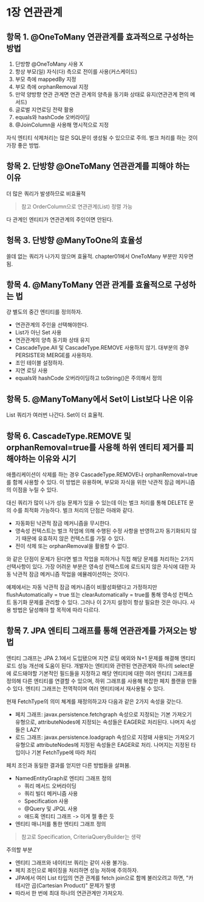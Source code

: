 
# 1장 연관관계

## 항목 1. @OneToMany 연관관계를 효과적으로 구성하는 방법

1. 단방향 @OneToMany 사용 X
2. 항상 부모(일) 자식(다) 측으로 전이를 사용(커스케이드)
3. 부모 측에 mappedBy 지정
4. 부모 측에 orphanRemoval 지정
5. 만약 양방향 연관 관계면 연관 관계의 양측을 동기화 상태로 유지(연관관계 편의 메서드)
6. 글로벌 지연로딩 전략 활용
7. equals와 hashCode 오버라이딩
8. @JoinColumn을 사용해 명시적으로 지정

자식 엔티티 삭제처리는 많은 SQL문이 생성될 수 있으므로 주의. 벌크 처리를 하는 것이 가장 좋은 방법.

## 항목 2. 단방향 @OneToMany 연관관계를 피해야 하는 이유

더 많은 쿼리가 발생하므로 비효율적

> 참고 OrderColumn으로 연관관계(List) 정렬 가능

다 관계인 엔티티가 연관관계의 주인이면 안된다.

## 헝목 3. 단방향 @ManyToOne의 효율성

쓸데 없는 쿼리가 나가지 않으며 효율적. chapter01에서 OneToMany 부분만 지우면 됨.

## 항목 4. @ManyToMany 연관 관계를 효율적으로 구성하는 법

걍 별도의 중간 엔티티를 정의하자.

* 연관관계의 주인을 선택해야한다.
* List가 아닌 Set 사용
* 연관관계의 양측 동기화 상태 유지
* CascadeType.All 및 CascadeType.REMOVE 사용하지 않기. 대부분의 경우 PERSISTE와 MERGE를 사용하자.
* 조인 테이블 설정하자.
* 지연 로딩 사용
* equals와 hashCode 오버라이딩하고 toString()은 주의해서 정의

## 항목 5. @ManyToMany에서 Set이 List보다 나은 이유

List 쿼리가 여러번 나간다. Set이 더 효율적. 

## 항목 6. CascadeType.REMOVE 및 orphanRemoval=true를 사용해 하위 엔티티 제거를 피해야하는 이유와 시기

애플리케이션이 삭제를 하는 경우 CascadeType.REMOVE나 orphanRemoval=true를 함께 사용할 수 있다.
이 방법은 유용하며, 부모와 자식을 위한 낙관적 잠금 메커니즘의 이점을 누릴 수 있다.

대신 쿼리가 많이 나가 성능 문제가 있을 수 있는데 이는 벌크 처리를 통해 DELETE 문의 수를 최적화 가능하다.
벌크 처리의 단점은 아래와 같다.

* 자동화된 낙관적 잠금 메커니즘을 무시한다.
* 영속성 컨텍스트는 벌크 작업에 의해 수행된 수정 사항을 반영하고자 동기화되지 않기 때문에 유효하지 않은 컨텍스트를 가질 수 있다.
* 전이 삭제 또는 orphanRemoval을 활용할 수 없다.

와 같은 단점이 문제가 된다면 벌크 작업을 피하거나 직접 해당 문제를 처리하는 2가지 선택사항이 있다.
가장 어려운 부분은 영속성 컨텍스트에 로드되지 않은 자식에 대한 자동 낙관적 잠금 메커니즘 작업을 에뮬레이션하는 것이다.

예제에서는 자동 낙관적 잠금 메커니즘이 비활성화됐다고 가정하지만 flushAutomatically = true 또는 clearAutomatically = true를 통해 영속성 컨텍스트 동기화 문제를 관리할 수 있다.
그러나 이 2가지 설정이 항상 필요한 것은 아니다. 사용 방법은 달성해야 할 목적에 따라 다르다.

## 항목 7. JPA 엔티티 그래프를 통해 연관관계를 가져오는 방법

엔티티 그래프는 JPA 2.1에서 도입됐으며 지연 로딩 예외와 N+1 문제를 해결해 엔티티 로드 성능 개선에 도움이 된다.
개발자는 엔티티와 관련된 연관관계와 하나의 select문에 로드돼야할 기본적인 필드들을 지정하고 해당 엔티티에 대한 여러 엔티티 그래프를 정의해 다른 엔티티를 연결할 수 있으며,
하위 그래프를 사용해 복잡한 페치 플랜을 만들 수 있다.
엔티티 그래프는 전역적이며 여러 엔티티에서 재사용될 수 있다.

현재 FetchType의 의미 쳬계를 재정의하고자 다음과 같은 2가지 속성을 갖는다.

* 페치 그래프: javax.persistence.fetchgraph 속성으로 지정되는 기본 가져오기 유형으로, attributeNodes에 지정되는 속성들은 EAGER로 처리된다. 나머지 속성들은 LAZY
* 로드 그래프: javax.persistence.loadgraph 속성으로 지정돼 사용되는 가져오기 유형으로 attributeNodes에 지정된 속성들은 EAGER로 처리. 나머지는 지정된 타입이나 기본 FetchType에 따라 처리

페치 조인과 동일한 결과를 얻지만 다른 방법들을 살펴봄.

* NamedEntityGraph로 엔티티 그래프 정의
  * 쿼리 메서드 오버라이딩
  * 쿼리 빌더 메커니즘 사용
  * Specification 사용
  * @Query 및 JPQL 사용
  * 애드혹 엔티티 그래프 -> 이게 젤 좋은 듯
* 엔티티 매니저를 통한 엔티티 그래프 정의

> 참고로 Specification, CriteriaQueryBuilder는 생략

주의할 부분

* 엔티티 그래프와 네이티브 쿼리는 같이 사용 불가능.
* 페치 조인으로 페이징을 처리하면 성능 저하에 주의하자.
* JPA에서 여러 List 타입의 연관 관계를 fetch join으로 함께 불러오려고 하면, "카테시안 곱(Cartesian Product)" 문제가 발생
* 따라서 한 번에 최대 하나의 연관관계만 가져오자.